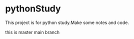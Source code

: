 # pythonStudy

This project is for python study.Make some notes and code.

this is master main branch

